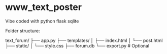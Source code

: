 # www_text_poster
Vibe coded with python flask sqlite

Folder structure:

text_forum/
├── app.py
├── templates/
│   ├── index.html
│   └── post.html
├── static/
│   └── style.css
├── forum.db
└── export.py         # Optional
